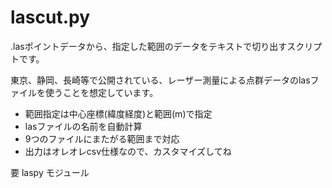 # lascut.py

.lasポイントデータから、指定した範囲のデータをテキストで切り出すスクリプトです。

東京、静岡、長崎等で公開されている、レーザー測量による点群データのlasファイルを使うことを想定しています。

 - 範囲指定は中心座標(緯度経度)と範囲(m)で指定
 - lasファイルの名前を自動計算
 - 9つのファイルにまたがる範囲まで対応
 - 出力はオレオレcsv仕様なので、カスタマイズしてね

要 laspy モジュール

